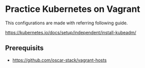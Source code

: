 # Practice Kubernetes on Vagrant

This configurations are made with referring following guide.

https://kubernetes.io/docs/setup/independent/install-kubeadm/

## Prerequisits

- https://github.com/oscar-stack/vagrant-hosts